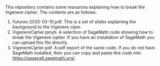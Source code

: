 This repository contains some resources explaining how to break the Vigenere cipher. The contents are as follows:

1. Futures-2025-03-10.pdf. This is a set of slides explaining the background to the Vigenere ciper.
2. VigenereCipher.ipnyb. A selection of SageMath code showing how to break the Vigenere cipher. If you have an installation of SageMath you can upload this file directly.
3. VigenereCipher.pdf. A pdf export of the same code. If you do not have SageMath installed, then you can copy and paste this code into https://sagecell.sagemath.org/.
